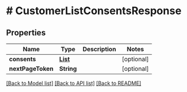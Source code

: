 # # CustomerListConsentsResponse


## Properties 


Name | Type | Description | Notes
------------ | ------------- | ------------- | -------------
**consents**| [**List<CustomerConsent>**](CustomerConsent.md) |   | [optional]
**nextPageToken**| **String** |   | [optional]


[[Back to Model list]](../../README.md#models) [[Back to API list]](../../README.md#endpoints) [[Back to README]](../../README.md)

